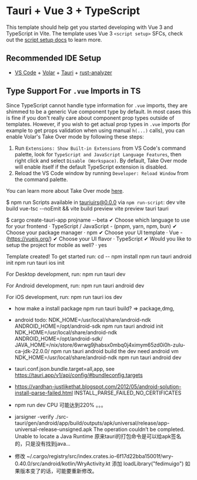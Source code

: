 # Tauri + Vue 3 + TypeScript

This template should help get you started developing with Vue 3 and TypeScript in Vite. The template uses Vue 3 `<script setup>` SFCs, check out the [script setup docs](https://v3.vuejs.org/api/sfc-script-setup.html#sfc-script-setup) to learn more.

## Recommended IDE Setup

- [VS Code](https://code.visualstudio.com/) + [Volar](https://marketplace.visualstudio.com/items?itemName=Vue.volar) + [Tauri](https://marketplace.visualstudio.com/items?itemName=tauri-apps.tauri-vscode) + [rust-analyzer](https://marketplace.visualstudio.com/items?itemName=rust-lang.rust-analyzer)

## Type Support For `.vue` Imports in TS

Since TypeScript cannot handle type information for `.vue` imports, they are shimmed to be a generic Vue component type by default. In most cases this is fine if you don't really care about component prop types outside of templates. However, if you wish to get actual prop types in `.vue` imports (for example to get props validation when using manual `h(...)` calls), you can enable Volar's Take Over mode by following these steps:

1. Run `Extensions: Show Built-in Extensions` from VS Code's command palette, look for `TypeScript and JavaScript Language Features`, then right click and select `Disable (Workspace)`. By default, Take Over mode will enable itself if the default TypeScript extension is disabled.
2. Reload the VS Code window by running `Developer: Reload Window` from the command palette.

You can learn more about Take Over mode [here](https://github.com/johnsoncodehk/volar/discussions/471).


$ npm run
Scripts available in tauriuirs@0.0.0 via `npm run-script`:
  dev
    vite
  build
    vue-tsc --noEmit && vite build
  preview
    vite preview
  tauri
    tauri

$ cargo create-tauri-app projname --beta
✔ Choose which language to use for your frontend · TypeScript / JavaScript - (pnpm, yarn, npm, bun)
✔ Choose your package manager · npm
✔ Choose your UI template · Vue - (https://vuejs.org/)
✔ Choose your UI flavor · TypeScript
✔ Would you like to setup the project for mobile as well? · yes

Template created! To get started run:
  cd --
  npm install
  npm run tauri android init
  npm run tauri ios init

For Desktop development, run:
  npm run tauri dev

For Android development, run:
  npm run tauri android dev

For iOS development, run:
  npm run tauri ios dev

* how make a install package
  npm run tauri build? => package,dmg,


* android todo:
NDK_HOME=/usr/local/share/android-ndk ANDROID_HOME=/opt/android-sdk npm run tauri android init
NDK_HOME=/usr/local/share/android-ndk ANDROID_HOME=/opt/android-sdk/ JAVA_HOME=/nix/store/6wrwg9jhabsx0mbq0j4ximym65zd0i0h-zulu-ca-jdk-22.0.0/ npm run tauri android build
the dev need android vm
NDK_HOME=/usr/local/share/android-ndk npm run tauri android dev


* tauri.conf.json.bundle.target=all,app,
    see https://tauri.app/v1/api/config/#bundleconfig.targets

* https://vardhan-justlikethat.blogspot.com/2012/05/android-solution-install-parse-failed.html
    INSTALL_PARSE_FAILED_NO_CERTIFICATES

* npm run dev CPU 可能达到220% 。。。


* jarsigner -verify ./src-tauri/gen/android/app/build/outputs/apk/universal/release/app-universal-release-unsigned.apk
The operation couldn’t be completed. Unable to locate a Java Runtime
    原来tauri的打包命令是可以给apk签名的，只是没有找到java...

* 修改 ~/.cargo/registry/src/index.crates.io-6f17d22bba15001f/wry-0.40.0/src/android/kotlin/WryActivity.kt  添加 loadLibrary("fedimuigo")
    如果版本变了的话，可能要重新修改。
